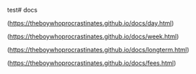 test# docs

(https://theboywhoprocrastinates.github.io/docs/day.html)

(https://theboywhoprocrastinates.github.io/docs/week.html)

(https://theboywhoprocrastinates.github.io/docs/longterm.html)

(https://theboywhoprocrastinates.github.io/docs/fees.html)

